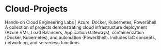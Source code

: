 # Cloud-Projects
Hands-on Cloud Engineering Labs | Azure, Docker, Kubernetes, PowerShell A collection of projects demonstrating cloud infrastructure deployment (Azure VMs, Load Balancers, Application Gateways), containerization (Docker, Kubernetes), and automation (PowerShell). Includes IaC concepts, networking, and serverless functions
